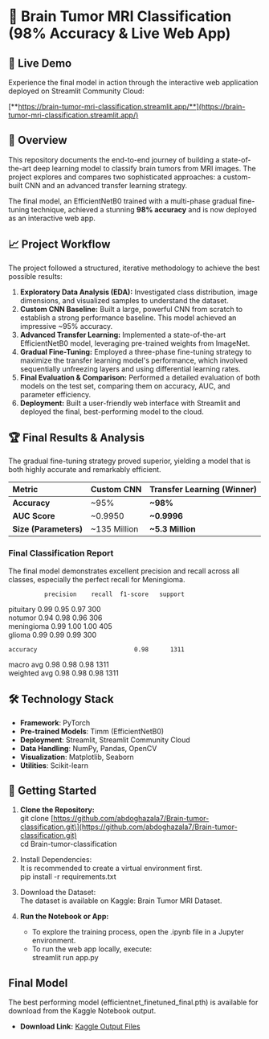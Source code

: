 # **🧠 Brain Tumor MRI Classification (98% Accuracy & Live Web App)**

## **🚀 Live Demo**

Experience the final model in action through the interactive web application deployed on Streamlit Community Cloud:

[**https://brain-tumor-mri-classification.streamlit.app/**](https://brain-tumor-mri-classification.streamlit.app/)

## **📜 Overview**

This repository documents the end-to-end journey of building a state-of-the-art deep learning model to classify brain tumors from MRI images. The project explores and compares two sophisticated approaches: a custom-built CNN and an advanced transfer learning strategy.

The final model, an EfficientNetB0 trained with a multi-phase gradual fine-tuning technique, achieved a stunning **98% accuracy** and is now deployed as an interactive web app.

## **📈 Project Workflow**

The project followed a structured, iterative methodology to achieve the best possible results:

1. **Exploratory Data Analysis (EDA):** Investigated class distribution, image dimensions, and visualized samples to understand the dataset.  
2. **Custom CNN Baseline:** Built a large, powerful CNN from scratch to establish a strong performance baseline. This model achieved an impressive \~95% accuracy.  
3. **Advanced Transfer Learning:** Implemented a state-of-the-art EfficientNetB0 model, leveraging pre-trained weights from ImageNet.  
4. **Gradual Fine-Tuning:** Employed a three-phase fine-tuning strategy to maximize the transfer learning model's performance, which involved sequentially unfreezing layers and using differential learning rates.  
5. **Final Evaluation & Comparison:** Performed a detailed evaluation of both models on the test set, comparing them on accuracy, AUC, and parameter efficiency.  
6. **Deployment:** Built a user-friendly web interface with Streamlit and deployed the final, best-performing model to the cloud.

## **🏆 Final Results & Analysis**

The gradual fine-tuning strategy proved superior, yielding a model that is both highly accurate and remarkably efficient.

| Metric | Custom CNN | Transfer Learning (Winner) |
| :---- | :---- | :---- |
| **Accuracy** | \~95% | **\~98%** |
| **AUC Score** | \~0.9950 | **\~0.9996** |
| **Size (Parameters)** | \~135 Million | **\~5.3 Million** |

### **Final Classification Report**

The final model demonstrates excellent precision and recall across all classes, especially the perfect recall for Meningioma.

              precision    recall  f1-score   support

   pituitary       0.99      0.95      0.97       300  
     notumor       0.94      0.98      0.96       306  
  meningioma       0.99      1.00      1.00       405  
      glioma       0.99      0.99      0.99       300

    accuracy                           0.98      1311  
   macro avg       0.98      0.98      0.98      1311  
weighted avg       0.98      0.98      0.98      1311

## **🛠️ Technology Stack**

* **Framework**: PyTorch  
* **Pre-trained Models**: Timm (EfficientNetB0)  
* **Deployment**: Streamlit, Streamlit Community Cloud  
* **Data Handling**: NumPy, Pandas, OpenCV  
* **Visualization**: Matplotlib, Seaborn  
* **Utilities**: Scikit-learn

## **🚀 Getting Started**

1. **Clone the Repository:**  
   git clone \[https://github.com/abdoghazala7/Brain-tumor-classification.git\](https://github.com/abdoghazala7/Brain-tumor-classification.git)  
   cd Brain-tumor-classification

2. Install Dependencies:  
   It is recommended to create a virtual environment first.  
   pip install \-r requirements.txt

3. Download the Dataset:  
   The dataset is available on Kaggle: Brain Tumor MRI Dataset.  
4. **Run the Notebook or App:**  
   * To explore the training process, open the .ipynb file in a Jupyter environment.  
   * To run the web app locally, execute:  
     streamlit run app.py

## **Final Model**

The best performing model (efficientnet\_finetuned\_final.pth) is available for download from the Kaggle Notebook output.

* **Download Link:** [Kaggle Output Files](https://www.kaggle.com/code/abdoghazala/the-journey-to-98-cnn-vs-advanced-fine-tuning/output?select=efficientnet_finetuned_final.pth)
